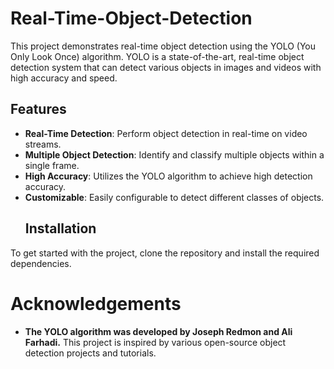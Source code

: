 # Real-Time-Object-Detection
This project demonstrates real-time object detection using the YOLO (You Only Look Once) algorithm. YOLO is a state-of-the-art, real-time object detection system that can detect various objects in images and videos with high accuracy and speed.

## Features
- **Real-Time Detection**: Perform object detection in real-time on video streams.
- **Multiple Object Detection**: Identify and classify multiple objects within a single frame.
- **High Accuracy**: Utilizes the YOLO algorithm to achieve high detection accuracy.
- **Customizable**: Easily configurable to detect different classes of objects.
  ## Installation
To get started with the project, clone the repository and install the required dependencies.

# Acknowledgements
- **The YOLO algorithm was developed by Joseph Redmon and Ali Farhadi.**
This project is inspired by various open-source object detection projects and tutorials.

